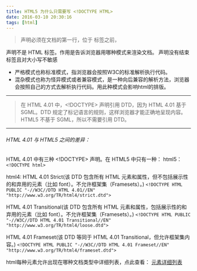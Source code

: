 ```yaml
---
title: HTML5 为什么只需要写 <!DOCTYPE HTML>
date: 2016-03-10 20:30:16 
tags: [html]
---
```

> <!DOCTYPE>声明必须在文档的第一行，位于 <html> 标签之前，
<!DOCTYPE> 声明不是 HTML 标签。作用是告诉浏览器用哪种模式来渲染文档。<!DOCTYPE> 声明没有结束标签且对大小写不敏感

* 严格模式也称标准模式，指浏览器会按照W3C的标准解析执行代码。
* 混杂模式也称为怪异模式或者兼容模式，是一种向后兼容的解析方法，浏览器会按照自己的方式去解析执行代码。用此种模式会影响html的排版。
----
>在 HTML 4.01 中，<!DOCTYPE> 声明引用 DTD，因为 HTML 4.01 基于 SGML。DTD 规定了标记语言的规则，这样浏览器才能正确地呈现内容。
HTML5 不基于 SGML，所以不需要引用 DTD。

-----

###### HTML 4.01 与 HTML5 之间的差异：
 HTML 4.01 中有三种 <!DOCTYPE> 声明。在 HTML5 中只有一种：
html5：
`<!DOCTYPE html>`

html4:
HTML 4.01 Strict(该 DTD 包含所有 HTML 元素和属性，但不包括展示性的和弃用的元素（比如 font）。不允许框架集（Framesets）。)
`<!DOCTYPE HTML PUBLIC "-//W3C//DTD HTML 4.01//EN" "http://www.w3.org/TR/html4/strict.dtd">`

HTML 4.01 Transitional(该 DTD 包含所有 HTML 元素和属性，包括展示性的和弃用的元素（比如 font）。不允许框架集（Framesets）。)
`<!DOCTYPE HTML PUBLIC "-//W3C//DTD HTML 4.01 Transitional//EN" 
"http://www.w3.org/TR/html4/loose.dtd">`

HTML 4.01 Frameset(该 DTD 等同于 HTML 4.01 Transitional，但允许框架集内容。)
`<!DOCTYPE HTML PUBLIC "-//W3C//DTD HTML 4.01 Frameset//EN" 
"http://www.w3.org/TR/html4/frameset.dtd">`

html每种元素允许出现在哪种文档类型中详细列表，点此查看：
[元素详细列表](http://www.w3school.com.cn/tags/html_ref_dtd.asp)